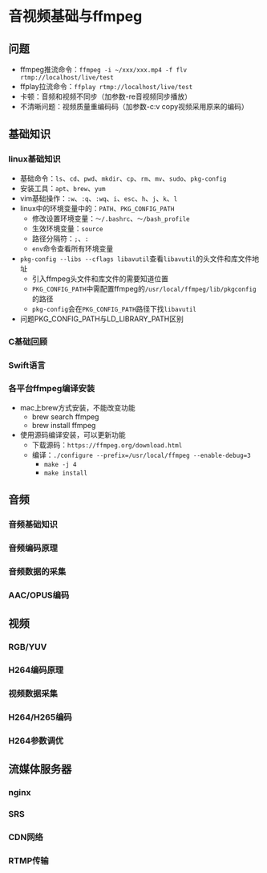 # 音视频基础与ffmpeg
## 问题
- ffmpeg推流命令：`ffmpeg -i ~/xxx/xxx.mp4 -f flv rtmp://localhost/live/test`
- ffplay拉流命令：`ffplay rtmp://localhost/live/test`
- 卡顿：音频和视频不同步（加参数-re音视频同步播放）
- 不清晰问题：视频质量重编码码（加参数-c:v copy视频采用原来的编码）
## 基础知识
### linux基础知识
- 基础命令：`ls`、`cd`、`pwd`、`mkdir`、`cp`、`rm`、`mv`、`sudo`、`pkg-config`
- 安装工具：`apt`、`brew`、`yum`
- vim基础操作：`:w`、`:q`、`:wq`、`i`、`esc`、`h`、`j`、`k`、`l`
- linux中的环境变量中的：`PATH`、`PKG_CONFIG_PATH`
    - 修改设置环境变量：`～/.bashrc`、`～/bash_profile`
    - 生效环境变量：`source`
    - 路径分隔符：`;`、`:`
    - `env`命令查看所有环境变量
- `pkg-config --libs --cflags libavutil`查看`libavutil`的头文件和库文件地址
    - 引入ffmpeg头文件和库文件的需要知道位置
    - `PKG_CONFIG_PATH`中需配置ffmpeg的`/usr/local/ffmpeg/lib/pkgconfig`的路径
    - `pkg-config`会在`PKG_CONFIG_PATH`路径下找`libavutil`
- 问题PKG_CONFIG_PATH与LD_LIBRARY_PATH区别
### C基础回顾
### Swift语言
### 各平台ffmpeg编译安装
- mac上brew方式安装，不能改变功能
    - brew search ffmpeg
    - brew install ffmpeg
- 使用源码编译安装，可以更新功能
    - 下载源码：`https://ffmpeg.org/download.html`
    - 编译：`./configure --prefix=/usr/local/ffmpeg --enable-debug=3`
        - `make -j 4`
        - `make install`
## 音频
### 音频基础知识
### 音频编码原理
### 音频数据的采集
### AAC/OPUS编码
## 视频
### RGB/YUV
### H264编码原理
### 视频数据采集
### H264/H265编码
### H264参数调优
## 流媒体服务器
### nginx
### SRS
### CDN网络
### RTMP传输













